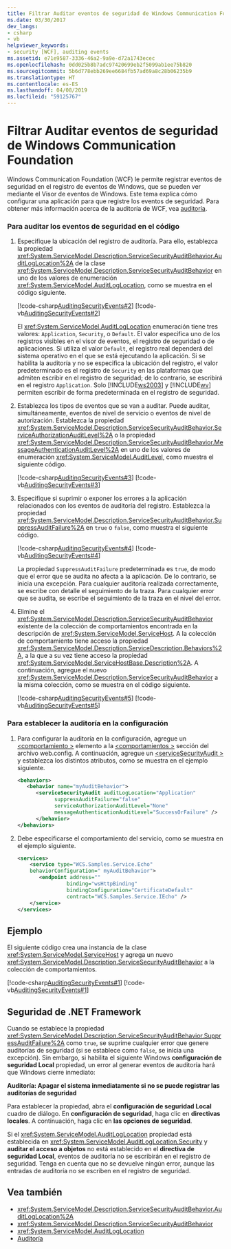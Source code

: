```yaml
---
title: Filtrar Auditar eventos de seguridad de Windows Communication Foundation
ms.date: 03/30/2017
dev_langs:
- csharp
- vb
helpviewer_keywords:
- security [WCF], auditing events
ms.assetid: e71e9587-3336-46a2-9a9e-d72a1743ecec
ms.openlocfilehash: 0dd025b8b7adc97420699eb2f5099ab1ee75b820
ms.sourcegitcommit: 5b6d778ebb269ee6684fb57ad69a8c28b06235b9
ms.translationtype: HT
ms.contentlocale: es-ES
ms.lasthandoff: 04/08/2019
ms.locfileid: "59125767"
---
```

# <a name="how-to-audit-windows-communication-foundation-security-events"></a>Filtrar Auditar eventos de seguridad de Windows Communication Foundation
Windows Communication Foundation (WCF) le permite registrar eventos de seguridad en el registro de eventos de Windows, que se pueden ver mediante el Visor de eventos de Windows. Este tema explica cómo configurar una aplicación para que registre los eventos de seguridad. Para obtener más información acerca de la auditoría de WCF, vea [auditoría](../../../../docs/framework/wcf/feature-details/auditing-security-events.md).  
  
### <a name="to-audit-security-events-in-code"></a>Para auditar los eventos de seguridad en el código  
  
1.  Especifique la ubicación del registro de auditoría. Para ello, establezca la propiedad <xref:System.ServiceModel.Description.ServiceSecurityAuditBehavior.AuditLogLocation%2A> de la clase <xref:System.ServiceModel.Description.ServiceSecurityAuditBehavior> en uno de los valores de enumeración <xref:System.ServiceModel.AuditLogLocation>, como se muestra en el código siguiente.  
  
     [!code-csharp[AuditingSecurityEvents#2](../../../../samples/snippets/csharp/VS_Snippets_CFX/auditingsecurityevents/cs/auditingsecurityevents.cs#2)]
     [!code-vb[AuditingSecurityEvents#2](../../../../samples/snippets/visualbasic/VS_Snippets_CFX/auditingsecurityevents/vb/auditingsecurityevents.vb#2)]  
  
     El <xref:System.ServiceModel.AuditLogLocation> enumeración tiene tres valores: `Application`, `Security`, o `Default`. El valor especifica uno de los registros visibles en el visor de eventos, el registro de seguridad o de aplicaciones. Si utiliza el valor `Default`, el registro real dependerá del sistema operativo en el que se está ejecutando la aplicación. Si se habilita la auditoría y no se especifica la ubicación del registro, el valor predeterminado es el registro de `Security` en las plataformas que admiten escribir en el registro de seguridad; de lo contrario, se escribirá en el registro `Application`. Solo [!INCLUDE[ws2003](../../../../includes/ws2003-md.md)] y [!INCLUDE[wv](../../../../includes/wv-md.md)] permiten escribir de forma predeterminada en el registro de seguridad.  
  
2.  Establezca los tipos de eventos que se van a auditar. Puede auditar, simultáneamente, eventos de nivel de servicio o eventos de nivel de autorización. Establezca la propiedad <xref:System.ServiceModel.Description.ServiceSecurityAuditBehavior.ServiceAuthorizationAuditLevel%2A> o la propiedad <xref:System.ServiceModel.Description.ServiceSecurityAuditBehavior.MessageAuthenticationAuditLevel%2A> en uno de los valores de enumeración <xref:System.ServiceModel.AuditLevel>, como muestra el siguiente código.  
  
     [!code-csharp[AuditingSecurityEvents#3](../../../../samples/snippets/csharp/VS_Snippets_CFX/auditingsecurityevents/cs/auditingsecurityevents.cs#3)]
     [!code-vb[AuditingSecurityEvents#3](../../../../samples/snippets/visualbasic/VS_Snippets_CFX/auditingsecurityevents/vb/auditingsecurityevents.vb#3)]  
  
3.  Especifique si suprimir o exponer los errores a la aplicación relacionados con los eventos de auditoría del registro. Establezca la propiedad <xref:System.ServiceModel.Description.ServiceSecurityAuditBehavior.SuppressAuditFailure%2A> en `true` o `false`, como muestra el siguiente código.  
  
     [!code-csharp[AuditingSecurityEvents#4](../../../../samples/snippets/csharp/VS_Snippets_CFX/auditingsecurityevents/cs/auditingsecurityevents.cs#4)]
     [!code-vb[AuditingSecurityEvents#4](../../../../samples/snippets/visualbasic/VS_Snippets_CFX/auditingsecurityevents/vb/auditingsecurityevents.vb#4)]  
  
     La propiedad `SuppressAuditFailure` predeterminada es `true`, de modo que el error que se audita no afecta a la aplicación. De lo contrario, se inicia una excepción. Para cualquier auditoría realizada correctamente, se escribe con detalle el seguimiento de la traza. Para cualquier error que se audita, se escribe el seguimiento de la traza en el nivel del error.  
  
4.  Elimine el <xref:System.ServiceModel.Description.ServiceSecurityAuditBehavior> existente de la colección de comportamientos encontrada en la descripción de <xref:System.ServiceModel.ServiceHost>. A la colección de comportamiento tiene acceso la propiedad <xref:System.ServiceModel.Description.ServiceDescription.Behaviors%2A>, a la que a su vez tiene acceso la propiedad <xref:System.ServiceModel.ServiceHostBase.Description%2A>. A continuación, agregue el nuevo <xref:System.ServiceModel.Description.ServiceSecurityAuditBehavior> a la misma colección, como se muestra en el código siguiente.  
  
     [!code-csharp[AuditingSecurityEvents#5](../../../../samples/snippets/csharp/VS_Snippets_CFX/auditingsecurityevents/cs/auditingsecurityevents.cs#5)]
     [!code-vb[AuditingSecurityEvents#5](../../../../samples/snippets/visualbasic/VS_Snippets_CFX/auditingsecurityevents/vb/auditingsecurityevents.vb#5)]  
  
### <a name="to-set-up-auditing-in-configuration"></a>Para establecer la auditoría en la configuración  
  
1.  Para configurar la auditoría en la configuración, agregue un [ \<comportamiento >](../../../../docs/framework/configure-apps/file-schema/wcf/behavior-of-endpointbehaviors.md) elemento a la [ \<comportamientos >](../../../../docs/framework/configure-apps/file-schema/wcf/behaviors.md) sección del archivo web.config. A continuación, agregue un [ \<serviceSecurityAudit >](../../../../docs/framework/configure-apps/file-schema/wcf/servicesecurityaudit.md) y establezca los distintos atributos, como se muestra en el ejemplo siguiente.  
  
    ```xml  
    <behaviors>  
       <behavior name="myAuditBehavior">  
          <serviceSecurityAudit auditLogLocation="Application"  
                suppressAuditFailure="false"   
                serviceAuthorizationAuditLevel="None"   
                messageAuthenticationAuditLevel="SuccessOrFailure" />  
          </behavior>  
    </behaviors>  
    ```  
  
2.  Debe especificarse el comportamiento del servicio, como se muestra en el ejemplo siguiente.  
  
    ```xml  
    <services>  
        <service type="WCS.Samples.Service.Echo"   
        behaviorConfiguration=" myAuditBehavior">  
           <endpoint address=""  
                    binding="wsHttpBinding"  
                    bindingConfiguration="CertificateDefault"   
                    contract="WCS.Samples.Service.IEcho" />  
        </service>  
    </services>  
    ```  
  
## <a name="example"></a>Ejemplo  
 El siguiente código crea una instancia de la clase <xref:System.ServiceModel.ServiceHost> y agrega un nuevo <xref:System.ServiceModel.Description.ServiceSecurityAuditBehavior> a la colección de comportamientos.  
  
 [!code-csharp[AuditingSecurityEvents#1](../../../../samples/snippets/csharp/VS_Snippets_CFX/auditingsecurityevents/cs/auditingsecurityevents.cs#1)]
 [!code-vb[AuditingSecurityEvents#1](../../../../samples/snippets/visualbasic/VS_Snippets_CFX/auditingsecurityevents/vb/auditingsecurityevents.vb#1)]  
  
## <a name="net-framework-security"></a>Seguridad de .NET Framework  
 Cuando se establece la propiedad <xref:System.ServiceModel.Description.ServiceSecurityAuditBehavior.SuppressAuditFailure%2A> como `true`, se suprime cualquier error que genere auditorías de seguridad (si se establece como `false`, se inicia una excepción). Sin embargo, si habilita el siguiente Windows **configuración de seguridad Local** propiedad, un error al generar eventos de auditoría hará que Windows cierre inmediato:  
  
 **Auditoría: Apagar el sistema inmediatamente si no se puede registrar las auditorías de seguridad**  
  
 Para establecer la propiedad, abra el **configuración de seguridad Local** cuadro de diálogo. En **configuración de seguridad**, haga clic en **directivas locales**. A continuación, haga clic en **las opciones de seguridad**.  
  
 Si el <xref:System.ServiceModel.AuditLogLocation> propiedad está establecida en <xref:System.ServiceModel.AuditLogLocation.Security> y **auditar el acceso a objetos** no está establecido en el **directiva de seguridad Local**, eventos de auditoría no se escribirán en el registro de seguridad. Tenga en cuenta que no se devuelve ningún error, aunque las entradas de auditoría no se escriben en el registro de seguridad.  
  
## <a name="see-also"></a>Vea también

- <xref:System.ServiceModel.Description.ServiceSecurityAuditBehavior.AuditLogLocation%2A>
- <xref:System.ServiceModel.Description.ServiceSecurityAuditBehavior>
- <xref:System.ServiceModel.AuditLogLocation>
- [Auditoría](../../../../docs/framework/wcf/feature-details/auditing-security-events.md)

